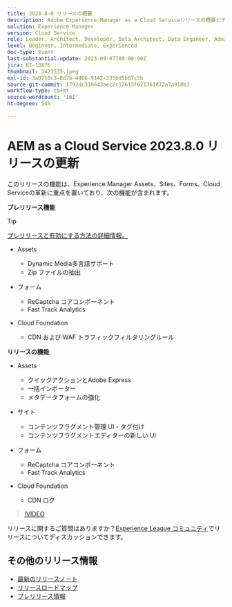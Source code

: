 ```yaml
---
title: 2023-8-0 リリースの概要
description: Adobe Experience Manager as a Cloud Serviceリリースの概要ビデオ 2023.8.0
solution: Experience Manager
version: Cloud Service
role: Leader, Architect, Developer, Data Architect, Data Engineer, Admin, User
level: Beginner, Intermediate, Experienced
doc-type: Event
last-substantial-update: 2023-09-07T00:00:00Z
jira: KT-13876
thumbnail: 3423535.jpeg
exl-id: 3a0210c3-8d7b-4466-9142-335bd5b87c5b
source-git-commit: 1792dc318643aec2c12613f621361d72a7a918b1
workflow-type: tm+mt
source-wordcount: '161'
ht-degree: 54%

---
```


# AEM as a Cloud Service 2023.8.0 リリースの更新

このリリースの機能は、Experience Manager Assets、Sites、Forms、Cloud Serviceの革新に重点を置いており、次の機能が含まれます。

**プレリリース機能**

>[!TIP]
>
>[プレリリースと有効にする方法の詳細情報。](https://experienceleague.adobe.com/docs/experience-manager-cloud-service/content/release-notes/prerelease.html?lang=ja)

* Assets
   * Dynamic Media多言語サポート
   * Zip ファイルの抽出

* フォーム
   * ReCaptcha コアコンポーネント
   * Fast Track Analytics

* Cloud Foundation
   * CDN および WAF トラフィックフィルタリングルール

**リリースの機能**

* Assets
   * クイックアクションとAdobe Express
   * 一括インポーター
   * メタデータフォームの強化

* サイト
   * コンテンツフラグメント管理 UI - タグ付け
   * コンテンツフラグメントエディターの新しい UI

* フォーム
   * ReCaptcha コアコンポーネント
   * Fast Track Analytics

* Cloud Foundation
   * CDN ログ

>[!VIDEO](https://video.tv.adobe.com/v/3423535/?learn=on)

リリースに関するご質問はありますか？[Experience League コミュニティ](https://adobe.ly/3syyBwe)でリリースについてディスカッションできます。

## その他のリリース情報

* [最新のリリースノート](https://experienceleague.adobe.com/docs/experience-manager-cloud-service/content/release-notes/home.html?lang=ja)
* [リリースロードマップ](https://experienceleague.adobe.com/docs/experience-manager-release-information/aem-release-updates/update-releases-roadmap.html?lang=ja)
* [プレリリース情報](https://experienceleague.adobe.com/docs/experience-manager-cloud-service/content/release-notes/prerelease.html?lang=ja)
